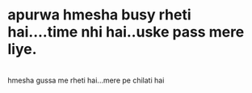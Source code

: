 # apurwa hmesha busy rheti hai....time nhi hai..uske pass mere liye.
<br>
hmesha gussa me rheti hai...mere pe chilati hai
